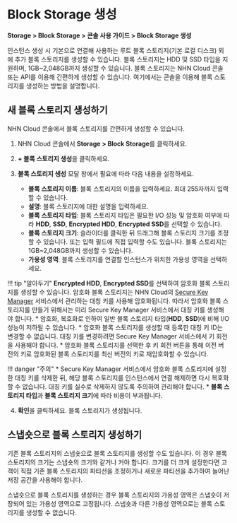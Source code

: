 # Block Storage 생성

**Storage > Block Storage > 콘솔 사용 가이드 > Block Storage 생성**

인스턴스 생성 시 기본으로 연결해 사용하는 루트 블록 스토리지(기본 로컬 디스크) 외에 추가 블록 스토리지를 생성할 수 있습니다. 블록 스토리지는 HDD 및 SSD 타입을 지원하며, 1GB~2,048GB까지 생성할 수 있습니다. 블록 스토리지는 NHN Cloud 콘솔 또는 API를 이용해 간편하게 생성할 수 있습니다. 여기에서는 콘솔을 이용해 블록 스토리지를 생성하는 방법을 설명합니다.

## 새 블록 스토리지 생성하기

NHN Cloud 콘솔에서 블록 스토리지를 간편하게 생성할 수 있습니다.

1. NHN Cloud 콘솔에서 **Storage > Block Storage**를 클릭하세요.
2. <strong>+ 블록 스토리지 생성</strong>을 클릭하세요.
3. **블록 스토리지 생성** 모달 창에서 필요에 따라 다음 내용을 설정하세요.
   
    - **블록 스토리지 이름**: 블록 스토리지의 이름을 입력하세요. 최대 255자까지 입력할 수 있습니다.
    - **설명**: 블록 스토리지에 대한 설명을 입력하세요.
    - **블록 스토리지 타입**: 블록 스토리지 타입은 필요한 I/O 성능 및 암호화 여부에 따라 **HDD**, **SSD**, **Encrypted HDD**, **Encrypted SSD**를 선택할 수 있습니다.
    - **블록 스토리지 크기**: 슬라이더를 클릭한 뒤 드래그해 블록 스토리지 크기를 조정할 수 있습니다. 또는 입력 필드에 직접 입력할 수도 있습니다. 블록 스토리지는 1GB~2,048GB까지 생성할 수 있습니다.
    - **가용성 영역**: 블록 스토리지를 연결할 인스턴스가 위치한 가용성 영역을 선택하세요.

!!! tip "알아두기"
    **Encrypted HDD**, **Encrypted SSD**를 선택하여 암호화 블록 스토리지를 생성할 수 있습니다. 암호화 블록 스토리지는 NHN Cloud의 [Secure Key Manager](https://www.nhncloud.com/kr/service/security/secure-key-manager) 서비스에서 관리하는 대칭 키를 사용해 암호화됩니다. 따라서 암호화 블록 스토리지를 만들기 위해서는 미리 Secure Key Manager 서비스에서 대칭 키를 생성해야 합니다.
    * 암호화, 복호화로 인하여 일반 블록 스토리지 타입(**HDD**, **SSD**)에 비해 I/O 성능이 저하될 수 있습니다.
    * 암호화 블록 스토리지를 생성할 때 등록한 대칭 키 ID는 변경할 수 없습니다. 대칭 키를 변경하려면 Secure Key Manager 서비스에서 키 회전을 사용해야 합니다.
    * 암호화 블록 스토리지를 선택한 후 키 회전 버튼을 통해 이전 버전의 키로 암호화된 블록 스토리지를 최신 버전의 키로 재암호화할 수 있습니다.

!!! danger "주의"
    * Secure Key Manager 서비스에서 암호화 블록 스토리지에 설정한 대칭 키를 삭제한 뒤, 해당 블록 스토리지를 인스턴스에서 연결 해제하면 다시 복호화 할 수 없습니다. 대칭 키를 실수로 삭제하지 않도록 주의하여 관리해야 합니다.
    * **블록 스토리지 타입**과 **블록 스토리지 크기**에 따라 비용이 부과됩니다.
    
4. **확인**을 클릭하세요. 블록 스토리지가 생성됩니다.

## 스냅숏으로 블록 스토리지 생성하기

기존 블록 스토리지의 스냅숏으로 블록 스토리지를 생성할 수도 있습니다. 이 경우 블록 스토리지의 크기는 스냅숏의 크기와 같거나 커야 합니다. 크기를 더 크게 설정한다면 고객이 직접 기존 블록 스토리지의 파티션을 조정하거나 새로운 파티션을 추가하여 늘어난 저장 공간을 사용해야 합니다.

스냅숏으로 블록 스토리지를 생성하는 경우 블록 스토리지의 가용성 영역은 스냅숏이 저장되어 있는 가용성 영역으로 고정됩니다. 스냅숏과 다른 가용성 영역으로는 블록 스토리지를 생성할 수 없습니다.
